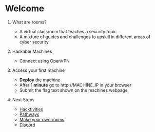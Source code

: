 # Welcome

1. What are rooms?
    - A virtual classroom that teaches a security topic
    - A mixture of guides and challenges to upskill in different areas of cyber security

2. Hackable Machines
    - Connect using OpenVPN

3. Access your first machine
    - __Deploy__ the machine
    - After __1 minute__ go to http://MACHINE_IP in your browser
    - Submit the flag text shown on the machines webpage

4. Next Steps
    - [Hacktivities](https://tryhackme.com/hacktivities)
    - [Pathways](https://tryhackme.com/paths)
    - [Make your own rooms](https://tryhackme.com/develop-rooms)
    - [Discord](https://discord.gg/F7ERYzz)

